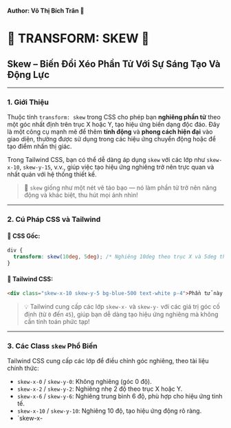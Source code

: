 **Author: Võ Thị Bích Trân 🌸**

# 📐 TRANSFORM: SKEW 📐

## Skew – Biến Đổi Xéo Phần Tử Với Sự Sáng Tạo Và Động Lực

---

### 1. **Giới Thiệu**

Thuộc tính `transform: skew` trong CSS cho phép bạn **nghiêng phần tử** theo một góc nhất định trên trục X hoặc Y, tạo hiệu ứng biến dạng độc đáo. Đây là một công cụ mạnh mẽ để thêm **tính động** và **phong cách hiện đại** vào giao diện, thường được sử dụng trong các hiệu ứng chuyển động hoặc để tạo điểm nhấn thị giác.

Trong Tailwind CSS, bạn có thể dễ dàng áp dụng `skew` với các lớp như `skew-x-10`, `skew-y-15`, v.v., giúp việc tạo hiệu ứng nghiêng trở nên trực quan và nhất quán với hệ thống thiết kế.

> 📐 `skew` giống như một nét vẽ táo bạo — nó làm phần tử trở nên năng động và khác biệt, thu hút mọi ánh nhìn!

---

### 2. **Cú Pháp CSS và Tailwind**

#### 📌 CSS Gốc:

```css
div {
  transform: skew(10deg, 5deg); /* Nghiêng 10deg theo trục X và 5deg theo trục Y */
}
```

#### 📌 Tailwind CSS:

```html
<div class="skew-x-10 skew-y-5 bg-blue-500 text-white p-4">Phần tử này được nghiêng xéo!</div>
```

> 💡 Tailwind cung cấp các lớp `skew-x-` và `skew-y-` với các giá trị góc cố định (từ `0` đến `45`), giúp bạn dễ dàng tạo hiệu ứng nghiêng mà không cần tính toán phức tạp!

---

### 3. **Các Class `skew` Phổ Biến**

Tailwind CSS cung cấp các lớp để điều chỉnh góc nghiêng, theo tài liệu chính thức:

- `skew-x-0` / `skew-y-0`: Không nghiêng (góc 0 độ).
- `skew-x-2` / `skew-y-2`: Nghiêng nhẹ 2 độ theo trục X hoặc Y.
- `skew-x-6` / `skew-y-6`: Nghiêng trung bình 6 độ, phù hợp cho hiệu ứng tinh tế.
- `skew-x-10` / `skew-y-10`: Nghiêng 10 độ, tạo hiệu ứng động rõ ràng.
- `skew-x-